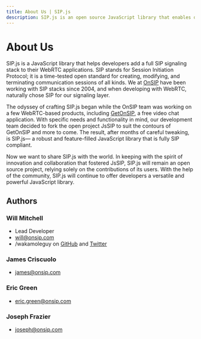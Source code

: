 ```yaml
---
title: About Us | SIP.js
description: SIP.js is an open source JavaScript library that enables developers to add a SIP signaling stack to their WebRTC applications.
---
```


# About Us

SIP.js is a JavaScript library that helps developers add a full SIP signaling stack to their WebRTC applications. SIP stands for Session Initiation Protocol; it is a time-tested open standard for creating, modifying, and terminating communication sessions of all kinds. We at [OnSIP](http://developer.onsip.com) have been working with SIP stacks since 2004, and when developing with WebRTC, naturally chose SIP for our signaling layer.

The odyssey of crafting SIP.js began while the OnSIP team was working on a few WebRTC-based products, including [GetOnSIP](http://www.getonsip.com), a free video chat application. With specific needs and functionality in mind, our development team decided to fork the open project JsSIP to suit the contours of GetOnSIP and more to come. The result, after months of careful tweaking, is SIP.js— a robust and feature-filled JavaScript library that is fully SIP compliant.

Now we want to share SIP.js with the world. In keeping with the spirit of innovation and collaboration that fostered JsSIP, SIP.js will remain an open source project, relying solely on the contributions of its users. With the help of the community, SIP.js will continue to offer developers a versatile and powerful JavaScript library.


## Authors

### Will Mitchell

* Lead Developer
* <will@onsip.com>
* /wakamoleguy on [GitHub](https://github.com/wakamoleguy) and [Twitter](https://twitter.com/wakamoleguy)

### James Criscuolo

* <james@onsip.com>

### Eric Green

* <eric.green@onsip.com>

### Joseph Frazier

* <joseph@onsip.com>
